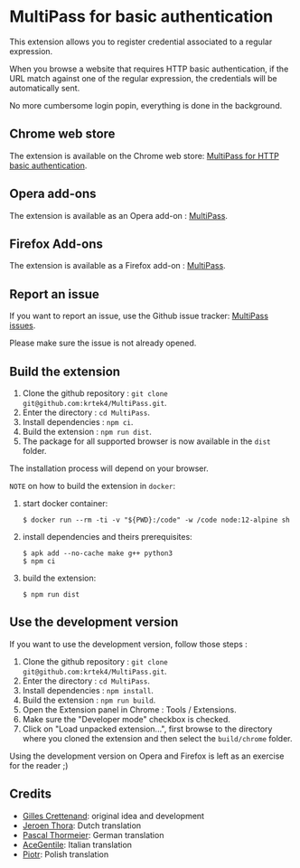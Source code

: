 MultiPass for basic authentication
==================================

This extension allows you to register credential associated to a regular expression.

When you browse a website that requires HTTP basic authentication, if the URL match against
one of the regular expression, the credentials will be automatically sent.

No more cumbersome login popin, everything is done in the background.

Chrome web store
----------------

The extension is available on the Chrome web store: [MultiPass for HTTP basic authentication](https://chrome.google.com/webstore/detail/multipass-for-http-basic/enhldmjbphoeibbpdhmjkchohnidgnah).

Opera add-ons
-------------

The extension is available as an Opera add-on : [MultiPass](https://addons.opera.com/en/extensions/details/multipass/).

Firefox Add-ons
---------------

The extension is available as a Firefox add-on : [MultiPass](https://addons.mozilla.org/en-US/firefox/addon/multipass/).

Report an issue
---------------

If you want to report an issue, use the Github issue tracker: [MultiPass issues](https://github.com/krtek4/MultiPass/issues).

Please make sure the issue is not already opened.

Build the extension
-------------------

1. Clone the github repository : `git clone git@github.com:krtek4/MultiPass.git`.
2. Enter the directory : `cd MultiPass`.
3. Install dependencies : `npm ci`.
4. Build the extension : `npm run dist`.
5. The package for all supported browser is now available in the `dist` folder.

The installation process will depend on your browser.

`NOTE` on how to build the extension in `docker`:

1. start docker container:

    ```
    $ docker run --rm -ti -v "${PWD}:/code" -w /code node:12-alpine sh
    ```

1. install dependencies and theirs prerequisites:

    ```
    $ apk add --no-cache make g++ python3
    $ npm ci
    ```

3. build the extension:

    ```
    $ npm run dist
    ```

Use the development version
---------------------------

If you want to use the development version, follow those steps :

1. Clone the github repository : `git clone git@github.com:krtek4/MultiPass.git`.
2. Enter the directory : `cd MultiPass`.
3. Install dependencies : `npm install`.
4. Build the extension : `npm run build`.
5. Open the Extension panel in Chrome : Tools / Extensions.
6. Make sure the "Developer mode" checkbox is checked.
7. Click on "Load unpacked extension...", first browse to the directory where you cloned the extension and then select the `build/chrome` folder.

Using the development version on Opera and Firefox is left as an exercise for the reader ;)

Credits
-------

* [Gilles Crettenand](http://gilles.crettenand.info): original idea and development
* [Jeroen Thora](https://github.com/acrobat): Dutch translation
* [Pascal Thormeier](https://github.com/thormeier): German translation
* [AceGentile](https://github.com/AceGentile): Italian translation
* [Piotr](https://github.com/xadereq): Polish translation

